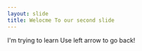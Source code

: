 ```yaml
---
layout: slide
title: Welocme To our second slide
---
```

I'm trying to learn
Use left arrow to go back!
